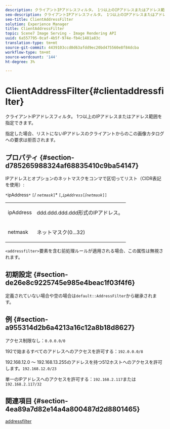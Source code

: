 ```yaml
---
description: クライアントIPアドレスフィルタ。 1つ以上のIPアドレスまたはアドレス範囲を指定できます。
seo-description: クライアントIPアドレスフィルタ。 1つ以上のIPアドレスまたはアドレス範囲を指定できます。
seo-title: ClientAddressFilter
solution: Experience Manager
title: ClientAddressFilter
topic: Scene7 Image Serving - Image Rendering API
uuid: 6a557795-0caf-4b5f-974e-fb4c1481a83c
translation-type: tm+mt
source-git-commit: 4439103ccd0d63afdd9ec20bd475560e8f84dcba
workflow-type: tm+mt
source-wordcount: '144'
ht-degree: 3%

---
```



# ClientAddressFilter{#clientaddressfilter}

クライアントIPアドレスフィルタ。 1つ以上のIPアドレスまたはアドレス範囲を指定できます。

指定した場合、リストにないIPアドレスのクライアントからのこの画像カタログへの要求は拒否されます。

## プロパティ {#section-d785265988324af68835410c9ba54147}

IPアドレスとオプションのネットマスクをコンマで区切ってリスト（CIDR表記を使用）:

`*`ipAddress`*` `[`/  *`netmask`*`]`*  `[`,*`ipAddress`*`[`/*`netmask`*`]]`

<table id="simpletable_9F82BB0D42A9434883F2F70A2A92898C"> 
 <tr class="strow"> 
  <td class="stentry"> <p><span class="varname"> ipAddress</span> </p> </td> 
  <td class="stentry"> <p><span class="varname"> ddd.ddd.ddd.ddd</span>形式のIPアドレス。 </p></td> 
 </tr> 
 <tr class="strow"> 
  <td class="stentry"> <p><span class="varname"> netmask</span> </p></td> 
  <td class="stentry"> <p>ネットマスク(0...32) </p></td> 
 </tr> 
</table>

`<addressfilter>`要素を含む前処理ルールが適用される場合、この属性は無視されます。

## 初期設定 {#section-de26e8c9225745e985e4beac1f03f4f6}

定義されていない場合や空の場合は`default::AddressFilter`から継承されます。

## 例 {#section-a955314d2b6a4213a16c12a8b18d8627}

アクセス制限なし：`0.0.0.0/0`

192で始まるすべてのアドレスへのアクセスを許可する：`192.0.0.0/8`

192.168.12.0 ～ 192.168.13.255のアドレスを持つ512ホストへのアクセスを許可します。`192.168.12.0/23`

単一のIPアドレスへのアクセスを許可する：`192.168.2.117`または`192.168.2.117/32`

## 関連項目 {#section-4ea89a7d82e14a4a800487d2d8801465}

[addressfilter](../../../../../is-api/image-catalog/image-serving-api-ref/c-image-catalog-reference/c-rule-set-reference/r-addressfilter-rule.md#reference-48c369f56ecd4034b410da5a94a9dfd1)
